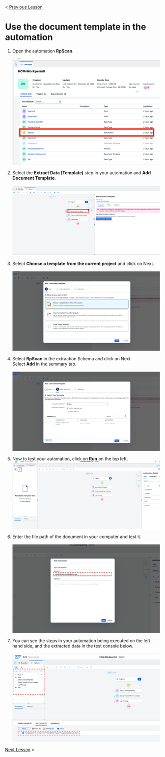 < [Previous Lesson](./2_Annotatetemplate.md) 

# Use the document template in the automation

1. Open the automation **RpScan**.<br><br>
![](./Images/12_115.png)

2. Select the **Extract Data (Template)** step in your automation and **Add Document Template**.<br><br>
![](./Images/12_15.png)

3. Select **Choose a template from the current project** and click on Next.<br><br>
![](./Images/12_16.png)

4. Select **RpScan** in the extraction Schema and click on Next.<br>
Select **Add** in the summary tab.<br><br>
![](./Images/12_17.png)

5. Now to test your automation, click on **Run** on the top left.
![](./Images/12_18.png)

6. Enter the file path of the document in your computer and test it.<br><br>
![](./Images/12_19.png)

7. You can see the steps in your automation being executed on the left hand side, and the extracted data in the test console below.<br><br>
![](./Images/12_20.png)

[Next Lesson](./4_Deployprocess.md) >